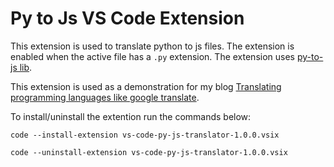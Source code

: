 # Py to Js VS Code Extension

This extension is used to translate python to js files. The extension is enabled when the active file has a `.py` extension. 
The extension uses [py-to-js lib](https://github.com/kood-codes?tab=repositories).

This extension is used as a demonstration for my blog [Translating programming languages like google translate](https://blog.kood.dev).

To install/uninstall the extention run the commands below:

```
code --install-extension vs-code-py-js-translator-1.0.0.vsix
```

```
code --uninstall-extension vs-code-py-js-translator-1.0.0.vsix
```
